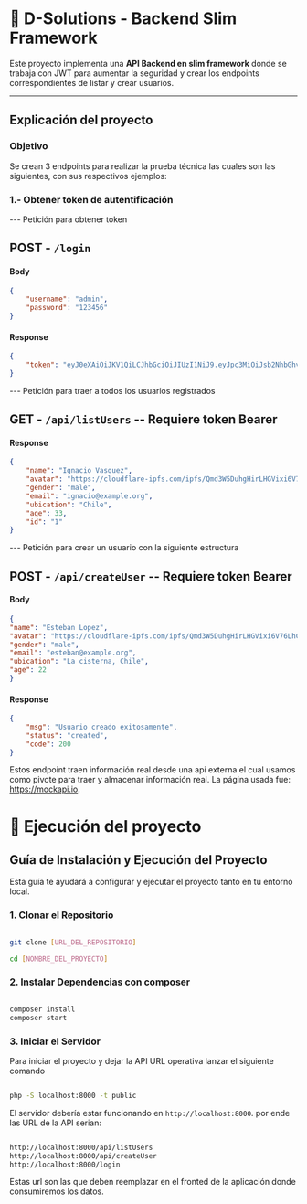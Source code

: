 
#  📌 D-Solutions - Backend Slim Framework

Este proyecto implementa una **API Backend en slim framework** donde se trabaja con JWT para aumentar la seguridad y crear los endpoints correspondientes de listar y crear usuarios.

---


##  Explicación del proyecto

  

###  **Objetivo**

Se crean 3 endpoints para realizar la prueba técnica las cuales son las siguientes, con sus respectivos ejemplos:


### 1.- Obtener token de autentificación 
--- Petición para obtener token
## POST - `/login`

#### Body

```json POST -
{
    "username": "admin",
    "password": "123456"
}
```

#### Response

```json
{
    "token": "eyJ0eXAiOiJKV1QiLCJhbGciOiJIUzI1NiJ9.eyJpc3MiOiJsb2NhbGhvc3QiLCJpYXQiOjE3NDE2NzQ5NzgsImV4cCI6MTc0MTc2MTM3OCwic3ViIjoiYWRtaW4ifQ.CheDD3MdJMCB3GqOkZk6iVPphXuviz8HOF8oZuGqZ9I"
}
```


--- Petición para traer a todos los usuarios registrados
## GET - `/api/listUsers` -- Requiere token Bearer

#### Response

```json
{
    "name": "Ignacio Vasquez",
    "avatar": "https://cloudflare-ipfs.com/ipfs/Qmd3W5DuhgHirLHGVixi6V76LhCkZUz6pnFt5AJBiyvHye/avatar/870.jpg",
    "gender": "male",
    "email": "ignacio@example.org",
    "ubication": "Chile",
    "age": 33,
    "id": "1"
}
```


--- Petición para crear un usuario con la siguiente estructura
## POST - `/api/createUser` -- Requiere token Bearer

#### Body

```json POST -
{
"name": "Esteban Lopez",
"avatar": "https://cloudflare-ipfs.com/ipfs/Qmd3W5DuhgHirLHGVixi6V76LhCkZUz6pnFt5AJBiyvHye/avatar/870.jpg",
"gender": "male",
"email": "esteban@example.org",
"ubication": "La cisterna, Chile",
"age": 22
}
```

#### Response

```json
{
    "msg": "Usuario creado exitosamente",
    "status": "created",
    "code": 200
}
```

Estos endpoint traen información real desde una api externa el cual usamos como pivote para traer y almacenar información real. La página usada fue: https://mockapi.io.
  

#  📁 Ejecución del proyecto

  

##  Guía de Instalación y Ejecución del Proyecto

  

Esta guía te ayudará a configurar y ejecutar el proyecto tanto en tu entorno local.  

###  1. Clonar el Repositorio

```bash

git clone [URL_DEL_REPOSITORIO]

cd [NOMBRE_DEL_PROYECTO]

```

  
###  2. Instalar Dependencias con composer

  
```bash

composer install
composer start

```

###  3. Iniciar el Servidor

  

Para iniciar el proyecto y dejar la API URL operativa lanzar el siguiente comando

  

```bash

php -S localhost:8000 -t public

```

  

El servidor debería estar funcionando en `http://localhost:8000`. por ende las URL de la API serian:  

```bash

http://localhost:8000/api/listUsers
http://localhost:8000/api/createUser
http://localhost:8000/login

```

Estas url son las que deben reemplazar en el fronted de la aplicación donde consumiremos los datos.